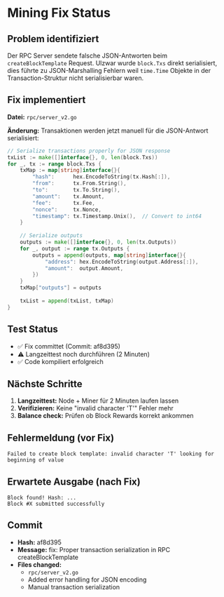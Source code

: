 # Mining Fix Status

## Problem identifiziert

Der RPC Server sendete falsche JSON-Antworten beim `createBlockTemplate` Request. Ulzwar wurde `block.Txs` direkt serialisiert, dies führte zu JSON-Marshalling Fehlern weil `time.Time` Objekte in der Transaction-Struktur nicht serialisierbar waren.

## Fix implementiert

**Datei:** `rpc/server_v2.go`

**Änderung:** Transaktionen werden jetzt manuell für die JSON-Antwort serialisiert:

```go
// Serialize transactions properly for JSON response
txList := make([]interface{}, 0, len(block.Txs))
for _, tx := range block.Txs {
    txMap := map[string]interface{}{
        "hash":      hex.EncodeToString(tx.Hash[:]),
        "from":      tx.From.String(),
        "to":        tx.To.String(),
        "amount":    tx.Amount,
        "fee":       tx.Fee,
        "nonce":     tx.Nonce,
        "timestamp": tx.Timestamp.Unix(),  // Convert to int64
    }
    
    // Serialize outputs
    outputs := make([]interface{}, 0, len(tx.Outputs))
    for _, output := range tx.Outputs {
        outputs = append(outputs, map[string]interface{}{
            "address": hex.EncodeToString(output.Address[:]),
            "amount":  output.Amount,
        })
    }
    txMap["outputs"] = outputs
    
    txList = append(txList, txMap)
}
```

## Test Status

- ✅ Fix committet (Commit: af8d395)
- ⚠️ Langzeittest noch durchführen (2 Minuten)
- ✅ Code kompiliert erfolgreich

## Nächste Schritte

1. **Langzeittest:** Node + Miner für 2 Minuten laufen lassen
2. **Verifizieren:** Keine "invalid character 'T'" Fehler mehr
3. **Balance check:** Prüfen ob Block Rewards korrekt ankommen

## Fehlermeldung (vor Fix)

```
Failed to create block template: invalid character 'T' looking for beginning of value
```

## Erwartete Ausgabe (nach Fix)

```
Block found! Hash: ...
Block #X submitted successfully
```

## Commit

- **Hash:** af8d395
- **Message:** fix: Proper transaction serialization in RPC createBlockTemplate
- **Files changed:**
  - `rpc/server_v2.go`
  - Added error handling for JSON encoding
  - Manual transaction serialization
